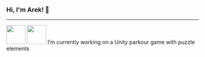 ### Hi, I'm Arek! 👋
---
<img src="https://cdn.iconscout.com/icon/free/png-256/free-java-60-1174953.png?f=webp&w=256" width="50" height="50">
<img src="https://cdn.icon-icons.com/icons2/2415/PNG/512/csharp_plain_logo_icon_146577.png" width="50" height="50">
I’m currently working on a Unity parkour game with puzzle elements
<!--
**malpish0n/malpish0n** is a ✨ _special_ ✨ repository because its `README.md` (this file) appears on your GitHub profile.

Here are some ideas to get you started:

- 🔭 I’m currently working on ...
- 🌱 I’m currently learning ...
- 👯 I’m looking to collaborate on ...
- 🤔 I’m looking for help with ...
- 💬 Ask me about ...
- 📫 How to reach me: ...
- 😄 Pronouns: ...
- ⚡ Fun fact: ...
-->
